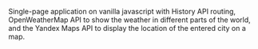 Single-page application on vanilla javascript with History API routing, OpenWeatherMap API to show the weather in different parts of the world, and the Yandex Maps API to display the location of the entered city on a map.
